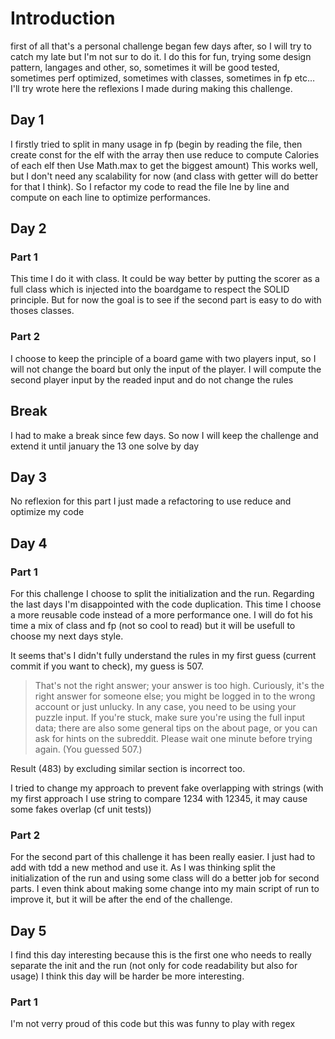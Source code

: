 # Introduction
first of all that's a personal challenge began few days after, so I will try to catch my late but I'm not sur to do it.
I do this for fun, trying some design pattern, langages and other, so, sometimes it will be good tested, sometimes perf optimized, sometimes with classes, sometimes in fp etc…
I'll try wrote here the reflexions I made during making this challenge. 
## Day 1
I firstly tried to split in many usage in fp (begin by reading the file, then create const for the elf with the array then use reduce to compute Calories of each elf then Use Math.max to get the biggest amount)
This works well, but I don't need any scalability for now (and class with getter will do better for that I think). So I refactor my code to read the file lne by line and compute on each line to optimize performances.

## Day 2
### Part 1
This time I do it with class.
It could be way better by putting the scorer as a full class which is injected into the boardgame to respect the SOLID principle.
But for now the goal is to see if the second part is easy to do with thoses classes.
### Part 2
I choose to keep the principle of a board game with two players input, so I will not change the board but only the input of the player. I will compute the second player input by the readed input and do not change the rules

## Break
I had to make a break since few days. So now I will keep the challenge and extend it until january the 13 one solve by day

## Day 3
No reflexion for this part I just made a refactoring to use reduce and optimize my code

## Day 4
### Part 1
For this challenge I choose to split the initialization and the run. Regarding the last days I'm disappointed with the code duplication.
This time I choose a more reusable code instead of a more performance one.
I will do fot his time a mix of class and fp (not so cool to read) but it will be usefull to choose my next days style.

It seems that's I didn't fully understand the rules in my first guess (current commit if you want to check), my guess is 507.

>That's not the right answer; your answer is too high. Curiously, it's the right answer for someone else; you might be logged in to the wrong account or just unlucky. In any case, you need to be using your puzzle input. If you're stuck, make sure you're using the full input data; there are also some general tips on the about page, or you can ask for hints on the subreddit. Please wait one minute before trying again. (You guessed 507.)

Result (483) by excluding similar section is incorrect too. 

I tried to change my approach to prevent fake overlapping with strings (with my first approach I use string to compare 1234 with 12345, it may cause some fakes overlap (cf unit tests))

### Part 2
For the second part of this challenge it has been really easier. I just had to add with tdd a new method and use it.
As I was thinking split the initialization of the run and using some class will do a better job for second parts.
I even think about making some change into my main script of run to improve it, but it will be after the end of the challenge.


## Day 5
I find this day interesting because this is the first one who needs to really separate the init and the run (not only for code readability but also for usage)
I think this day will be harder be more interesting.

### Part 1
I'm not verry proud of this code but this was funny to play with regex
